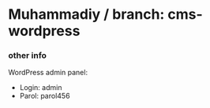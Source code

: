 # Muhammadiy / branch: cms-wordpress
### other info
WordPress admin panel: 
* Login: admin
* Parol: parol456
